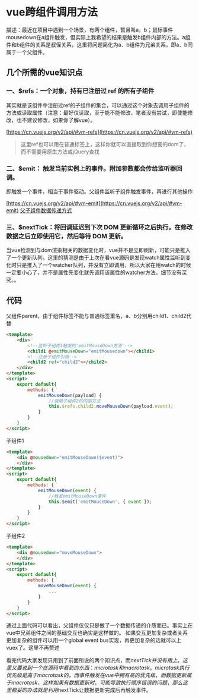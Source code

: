 # vue跨组件调用方法

描述：最近在项目中遇到一个场景，有两个组件，暂且叫a，b；鼠标事件mousedown在a组件触发，但实际上我希望的结果是触发b组件内部的方法。a组件和b组件的关系是叔侄关系，这里将问题简化为a、b组件为兄弟关系，即a、b同属于一个父组件。

## 几个所需的vue知识点

### 一、$refs：一个对象，持有已注册过 ref 的所有子组件

其实就是该组件中注册过ref的子组件的集合，可以通过这个对象去调用子组件的方法或读取属性（注意：最好仅读取，至于能不能修改，笔者没有尝试，即使能修改，也不建议修改，如果你了解vue）。

[https://cn.vuejs.org/v2/api/#vm-refs](https://cn.vuejs.org/v2/api/#vm-refs)

> 这里ref也可以用在普通标签上，这样你就可以直接取到你想要的dom了，而不需要用原生方法或jQuery查找

### 二、$emit： 触发当前实例上的事件。附加参数都会传给监听器回调。

即触发一个事件，相当于事件驱动。父组件监听子组件触发事件，再进行其他操作

[https://cn.vuejs.org/v2/api/#vm-emit](https://cn.vuejs.org/v2/api/#vm-emit)
[父子组件数据传递方式](https://cn.vuejs.org/v2/guide/components.html#组件组合)

### 三、$nextTick：将回调延迟到下次 DOM 更新循环之后执行。在修改数据之后立即使用它，然后等待 DOM 更新。
当vue检测到与dom渲染相关的数据变化时，vue并不是立即刷新，可能只是推入了一个更新队列，这里的猜测是由于上次在看vue源码是发现watch属性监听到变化时只是推入了一个watcher队列，并没有立即调用，所以大家在用watch的时候一定要小心了，并不是属性先变化就先调用该属性的watcher方法。细节没有深究。。

## 代码
父组件parent，由于组件标签不能与普通标签重名，a、b分别用child1、child2代替
```html
<template>
	<div>
		<!--监听子组件1触发的'emitMouseDown方法'-->
		<child1 @emitMouseDown="emitMousedown"></child1>
		<!--注册子组件引用-->
		<child2 ref="child2"></child2>
	</div>
</template>
<script>
	export default{
		methods: {
			emitMouseDown(payload) {
				//调用子组件2的内部方法
				this.$refs.child2.moveMouseDown(payload.event);
			}
		}
	}
</script>
```
子组件1
```html
<template>
	<div @mousedown="emitMouseDown($event)">
	</div>
</template>
<script>
	export default{
		methods: {
			emitMouseDown(event) {
				//触发emitMouseDown事件
				this.$emit('emitMouseDown', { event });
			}
		}
	}
</script>
```
子组件2
```html
<template>
	<div @mousedown="moveMouseDown">
	</div>
</template>
<script>
	export default{
		methods: {
			moveMouseDown(event) {
				...
			}
		}
	}
</script>
```
通过上面代码可以看出，父组件仅仅只是做了一个数据传递的介质而已。事实上在vue中兄弟组件之间的基础交互也确实是这样做的。
如果交互更加复杂或者关系更加复杂的组件可以用一个global event bus实现，再更加复杂的话就可以上vuex了。这里不再赘述

看完代码大家发现只用到了前面所说的两个知识点，而$nextTick并没有用上。这里又要说到一个在源码中看到的东西：micro task 和 macro task。micro task执行优先级是高于macro task的，而事件触发在vue中拥有高的优先级，而数据更新属于macro task，这样如果有数据更新时，可能导致执行顺序错误的问题，那么这里稳妥的办法就是利用$nextTick让数据更新完成后再触发事件。
